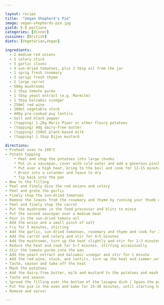 ```yaml
---

layout: recipe
title:  "Vegan Shepherd's Pie"
image: vegan-shepherds-pie.jpg
yield: 6-8 portions
categories: [dinner]
cuisines: [British]
diets: [Vegetarian,Vegan]

ingredients:
  - 2 medium red onions
  - 1 celery stick
  - 3 garlic cloves
  - 4 sun-dried tomatoes, plus 2 tbsp oil from the jar
  - 1 sprig fresh rosemary
  - 3 sprigs fresh thyme
  - 1 large carrot
  - 500g mushrooms
  - 2 tbsp tomato purée
  - 1 tbsp yeast extract (e.g. Marmite)
  - 1 tbsp balsamic vinegar
  - 250ml red wine
  - 100ml vegetable stock
  - 400g pre-cooked puy lentils
  - Salt and black pepper
  - (topping) 1.2kg Maris Piper or other floury potatoes
  - (topping) 40g dairy-free butter
  - (topping) 150ml plant-based milk
  - (topping) 1 tbsp Dijon mustard

directions:
- Preheat oven to 180°C
- Potato topping
    * Peel and chop the potatoes into large chunks
    * Put in a saucepan, cover with cold water and add a generous pinch of salt
    * Put over a high heat, bring to the boil and cook for 12–15 minutes
    * Drain into a colander and leave to dry
    * Tip back into the pan
- Now to the filling
- Peel and finely dice the red onions and celery
- Peel and grate the garlic
- Finely chop the sun–dried tomatoes
- Remove the leaves from the rosemary and thyme by running your thumb and forefinger from the top to the base of the stems, then finely chop
- Peel and finely chop the carrot
- Put the mushrooms in the food processor and blitz to mince
- Put the second saucepan over a medium heat
- Pour in the sun-dried tomato oil
- Add the onion and a small pinch of salt
- Fry for 5 minutes, stirring
- Add the garlic, sun-dried tomatoes, rosemary and thyme and cook for 2 minutes
- Add the carrot and celery and stir for 4–5 minutes
- Add the mushrooms, turn up the heat slightly and stir for 2–3 minutes, until the mushrooms start to sweat
- Reduce the heat and cook for 5–7 minutes, stirring occasionally
- Stir the tomato purée into the pan
- Add the yeast extract and balsamic vinegar and stir for 1 minute
- Add the red wine, stock, and lentils, turn up the heat and simmer until most of the liquid has evaporated, about 10 minutes
- Taste, season and take off the heat
- Mash the potatoes
- Add the dairy-free butter, milk and mustard to the potatoes and mash until really smooth
- Taste and season
- Spread the filling over the bottom of the lasagne dish | Spoon the potato into the piping bag, if using, and pipe tightly packed walnut-sized whips of potato all over, otherwise spoon over the potato and spread it out with the back of a spoon, then drag over a fork to make rows that will catch in the oven
- Put the pie in the oven and bake for 25–30 minutes, until starting to crisp and turn golden brown
- Remove and serve!

---
```

